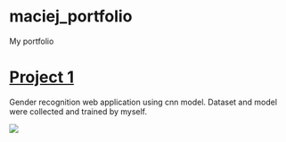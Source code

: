 # maciej_portfolio
My portfolio

# [Project 1](https://github.com/CL500Coupe/gender_recognition_app)
Gender recognition web application using cnn model.
Dataset and model were collected and trained by myself.

![](https://github.com/CL500Coupe/maciej_portfolio/blob/main/images/eska%20tv.png)

